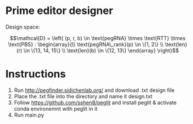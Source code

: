 # Prime editor designer

Design space:

```math
\mathcal{D} = \left{ (p, r, b) \in \text{pegRNA} \times \text{RTT} \times \text{PBS} : 
\begin{array}{l}
\text{pegRNA\_rank}(p) \in \{1, 2\} \\
\text{len}(r) \in \{13, 14, 15\} \\
\text{len}(b) \in \{12, 13\}
\end{array}
\right}
```

# Instructions

1. Run http://pegfinder.sidichenlab.org/ and download .txt design file 
2. Place the .txt file into the directory and name it design.txt
3. Follow https://github.com/sshen8/peglit and install peglit & activate conda environemnt with peglit in it
5. Run main.py

